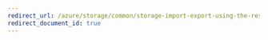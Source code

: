 ```yaml
---
redirect_url: /azure/storage/common/storage-import-export-using-the-rest-api
redirect_document_id: true
---
```

